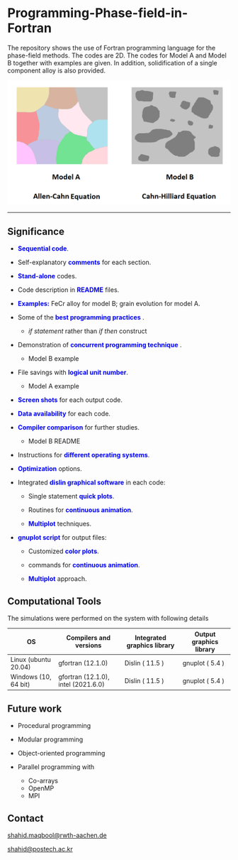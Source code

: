 # Programming-Phase-field-in-Fortran

The repository shows the use of Fortran programming language for the phase-field methods. The codes are 2D. The codes for Model A and Model B together with examples are given. In addition, solidification of a single component alloy is also provided.

![Output](images/modelAB.png)
___
## **Significance** 

 * <span style="color:blue"> **Sequential code**</span>.

 * Self-explanatory <span style="color:blue"> **comments**</span> for each section.

 * <span style="color:blue"> **Stand-alone**</span> codes.

 * Code description in <span style="color:blue"> **README**</span> files.

 * <span style="color:blue"> **Examples:**</span> FeCr alloy for model B; grain evolution for model A. 

 * Some of the <span style="color:blue"> **best programming practices**</span> .

      * *if statement* rather than *if then* construct

 * Demonstration of <span style="color:blue"> **concurrent programming technique**</span> .

      * Model B example

 * File savings with <span style="color:blue"> **logical unit number**</span>.

      * Model A example

 * <span style="color:blue"> **Screen shots**</span> for each output code.

 * <span style="color:blue"> **Data availability**</span> for each code.

 * <span style="color:blue"> **Compiler comparison**</span>  for further studies.

      * Model B README

 * Instructions for <span style="color:blue"> **different operating systems**</span>.

 * <span style="color:blue"> **Optimization**</span>  options.

 * Integrated <span style="color:blue"> **dislin graphical software**</span> in each code:

    * Single statement <span style="color:blue"> **quick plots**</span>.

    * Routines for <span style="color:blue"> **continuous animation**</span>. 

    * <span style="color:blue"> **Multiplot**</span> techniques.

 * <span style="color:blue"> **gnuplot script**</span> for output files:
    * Customized <span style="color:blue"> **color plots**</span>.

    * commands for <span style="color:blue"> **continuous animation**</span>. 

    * <span style="color:blue"> **Multiplot**</span> approach.

## **Computational Tools**

The simulations were performed on the system with following details

|                OS      |      Compilers and versions               |  Integrated graphics library  |  Output graphics library   |
| -----------------------| ----------------------------------------- |------------------------------ |----------------------------|
| Linux (ubuntu 20.04)   |     gfortran (12.1.0)                     |  Dislin ( 11.5 )              |     gnuplot ( 5.4 )        |
| Windows (10, 64 bit)   |     gfortran (12.1.0), intel (2021.6.0)   |  Dislin ( 11.5 )              |     gnuplot ( 5.4 )        |


## **Future work**

* Procedural programming

* Modular programming

* Object-oriented programming

* Parallel programming with 

  * Co-arrays
  * OpenMP
  * MPI

## **Contact**

shahid.maqbool@rwth-aachen.de

shahid@postech.ac.kr
